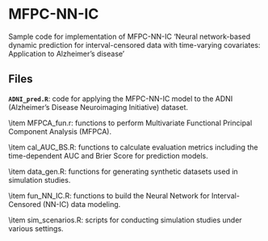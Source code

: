 # MFPC-NN-IC
Sample code for implementation of MFPC-NN-IC
‘Neural network-based dynamic prediction for interval-censored
data with time-varying covariates: Application to Alzheimer’s
disease’

## Files
**` ADNI_pred.R `**: code for applying the MFPC-NN-IC model to the ADNI (Alzheimer’s Disease Neuroimaging Initiative) dataset.

\item MFPCA_fun.r: functions to perform Multivariate Functional Principal Component Analysis (MFPCA).

\item cal_AUC_BS.R: functions to calculate evaluation metrics including the time-dependent AUC and Brier Score for prediction models.

\item data_gen.R: functions for generating synthetic datasets used in simulation studies.

\item fun_NN_IC.R: functions to build the Neural Network for Interval-Censored (NN-IC) data modeling.

\item sim_scenarios.R: scripts for conducting simulation studies under various settings.
